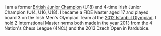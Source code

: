 I am a former [British Junior Champion](https://www.theguardian.com/sport/2010/aug/14/british-championship-second-third-place) (U18) and 4-time Irish Junior Champion (U14, U16, U18). I became a FIDE Master aged 17 and played board 3 on the Irish Men's Olympiad Team at the [2012 Istanbul Olympiad](https://en.wikipedia.org/wiki/40th_Chess_Olympiad). I hold 2 International Master norms both made in the year 2013 from the 4 Nation's Chess League (4NCL) and the 2013 Czech Open in Pardubice.
